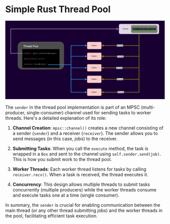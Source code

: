 # Simple Rust Thread Pool


![img.png](image/ThreadPool.png)


The `sender` in the thread pool implementation is part of an MPSC (multi-producer, single-consumer) channel used for sending tasks to worker threads. Here's a detailed explanation of its role:

1. **Channel Creation**: `mpsc::channel()` creates a new channel consisting of a sender (`sender`) and a receiver (`receiver`). The sender allows you to send messages (in this case, jobs) to the receiver.

2. **Submitting Tasks**: When you call the `execute` method, the task is wrapped in a `Box` and sent to the channel using `self.sender.send(job)`. This is how you submit work to the thread pool.

3. **Worker Threads**: Each worker thread listens for tasks by calling `receiver.recv()`. When a task is received, the thread executes it.

4. **Concurrency**: This design allows multiple threads to submit tasks concurrently (multiple producers) while the worker threads consume and execute tasks one at a time (single consumer).

In summary, the `sender` is crucial for enabling communication between the main thread (or any other thread submitting jobs) and the worker threads in the pool, facilitating efficient task execution.